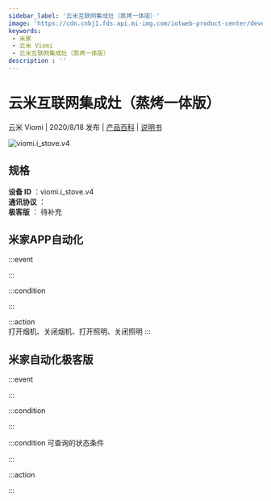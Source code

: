 ```yaml
---
sidebar_label: '云米互联网集成灶（蒸烤一体版）'
image: 'https://cdn.cnbj1.fds.api.mi-img.com/iotweb-product-center/developer_159186226344996yB1NzR.png?GalaxyAccessKeyId=AKVGLQWBOVIRQ3XLEW&Expires=9223372036854775807&Signature=kmEBwpQ4GVfyXtQqr1xlxglwSRk='
keywords: 
 - 米家
 - 云米 Viomi
 - 云米互联网集成灶（蒸烤一体版）
description : ''
---
```

# 云米互联网集成灶（蒸烤一体版）

云米 Viomi | 2020/8/18 发布 | [产品百科](https://home.mi.com/webapp/content/baike/product/index.html?model=viomi.i_stove.v4/) | [说明书](https://home.mi.com/views/introduction.html?model=viomi.i_stove.v4&region=cn)

![viomi.i_stove.v4](https://cdn.cnbj1.fds.api.mi-img.com/iotweb-product-center/developer_159186226344996yB1NzR.png?GalaxyAccessKeyId=AKVGLQWBOVIRQ3XLEW&Expires=9223372036854775807&Signature=kmEBwpQ4GVfyXtQqr1xlxglwSRk=)

## 规格  
> 
**设备 ID** ：viomi.i_stove.v4  
**通讯协议** ：  
**极客版**  ： 待补充 


## 米家APP自动化  

:::event  

:::

:::condition  

:::

:::action   
打开烟机、关闭烟机、打开照明、关闭照明
:::

## 米家自动化极客版  

:::event  

:::

:::condition  

:::

:::condition 可查询的状态条件  

:::

:::action  

:::

        
